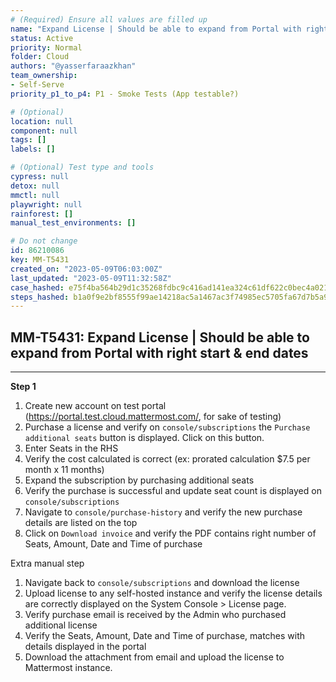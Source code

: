 ```yaml
---
# (Required) Ensure all values are filled up
name: "Expand License | Should be able to expand from Portal with right start & end dates"
status: Active
priority: Normal
folder: Cloud
authors: "@yasserfaraazkhan"
team_ownership: 
- Self-Serve
priority_p1_to_p4: P1 - Smoke Tests (App testable?)

# (Optional)
location: null
component: null
tags: []
labels: []

# (Optional) Test type and tools
cypress: null
detox: null
mmctl: null
playwright: null
rainforest: []
manual_test_environments: []

# Do not change
id: 86210086
key: MM-T5431
created_on: "2023-05-09T06:03:00Z"
last_updated: "2023-05-09T11:32:58Z"
case_hashed: e75f4ba564b29d1c35268fdbc9c416ad141ea324c61df622c0bec4a0211c1c019e0b46ad6c7a7ca311054b5b022838a6
steps_hashed: b1a0f9e2bf8555f99ae14218ac5a1467ac3f74985ec5705fa67d7b5a980412788785ea68dcdccac2d59caec20c22f295
---
```


<!-- (Auto-generated) Based on frontmatter's "key" and "name" -->

## MM-T5431: Expand License | Should be able to expand from Portal with right start & end dates

---

**Step 1**

1. Create new account on test portal (<https://portal.test.cloud.mattermost.com/>, for sake of testing)
2. Purchase a license and verify on `console/subscriptions` the `Purchase additional seats` button is displayed. Click on this button.
3. Enter Seats in the RHS
4. Verify the cost calculated is correct (ex: prorated calculation $7.5 per month x 11 months)
5. Expand the subscription by purchasing additional seats
6. Verify the purchase is successful and update seat count is displayed on `console/subscriptions`
7. Navigate to `console/purchase-history` and verify the new purchase details are listed on the top
8. Click on `Download invoice` and verify the PDF contains right number of Seats, Amount, Date and Time of purchase

Extra manual step

1. Navigate back to `console/subscriptions` and download the license
2. Upload license to any self-hosted instance and verify the license details are correctly displayed on the System Console > License page.
3. Verify purchase email is received by the Admin who purchased additional license
4. Verify the Seats, Amount, Date and Time of purchase, matches with details displayed in the portal
5. Download the attachment from email and upload the license to Mattermost instance.
